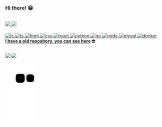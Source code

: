 ### Hi there! 😁 

<br />

 <div>
  <a href="https://github.com/ClaudionorJunior">
  <img height="180em" src="https://github-readme-stats.vercel.app/api?username=ClaudionorJunior&show_icons=true&theme=dracula&include_all_commits=true&count_private=true"/>
  <img height="180em" src="https://github-readme-stats.vercel.app/api/top-langs/?username=ClaudionorJunior&layout=compact&langs_count=7&theme=dracula"/>
</div>
<div style="display: inline_block"><br>
  <img align="center" alt="js" src="https://icongr.am/devicon/javascript-original.svg?size=40&color=currentColor">
  <img align="center" alt="ts" src="https://icongr.am/devicon/typescript-original.svg?size=40&color=currentColor">
  <img align="center" alt="html" src="https://icongr.am/devicon/html5-original.svg?size=40&color=currentColor">
  <img align="center" alt="css" src="https://icongr.am/devicon/css3-original.svg?size=40&color=currentColor">
  <img align="center" alt="react" src="https://icongr.am/devicon/react-original.svg?size=40&color=currentColor">
  <img align="center" alt="python" src="https://icongr.am/devicon/python-original.svg?size=40&color=currentColor">
  <img align="center" alt="go" src="https://icongr.am/devicon/go-original.svg?size=40&color=currentColor">
  <img align="center" alt="node" src="https://icongr.am/devicon/nodejs-original.svg?size=40&color=currentColor">
  <img align="center" alt="mysql" src="https://icongr.am/devicon/mysql-original.svg?size=40&color=currentColor">
  <img align="center" alt="docker" src="https://icongr.am/devicon/docker-original.svg?size=40&color=currentColorg">
</div>
 <div>
 <b>
  I have a old repository, you can see <a href="https://github.com/claudionorjr">here</a> 🤓
  <b>
</div>
  
  ##
 
<div> 
  <a href="mailto:devclaudionor@gmail.com"><img src="https://img.shields.io/badge/-Gmail-%23333?style=for-the-badge&logo=gmail&logoColor=white" target="_blank"></a>
  <a href="https://www.linkedin.com/in/claudionorsilva" target="_blank"><img src="https://img.shields.io/badge/-LinkedIn-%230077B5?style=for-the-badge&logo=linkedin&logoColor=white" target="_blank"></a> 
 
  ![Snake animation](https://github.com/ClaudionorJunior/ClaudionorJunior/blob/output/github-contribution-grid-snake.svg)
 
</div>
